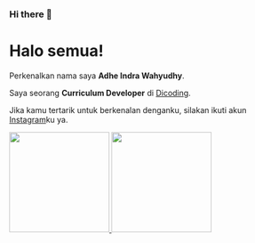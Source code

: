 ### Hi there 👋

<!--
**AdheIndraWahyudhy/AdheIndraWahyudhy** is a ✨ _special_ ✨ repository because its `README.md` (this file) appears on your GitHub profile.

Here are some ideas to get you started:

- 🔭 I’m currently working on ...
- 🌱 I’m currently learning ...
- 👯 I’m looking to collaborate on ...
- 🤔 I’m looking for help with ...
- 💬 Ask me about ...
- 📫 How to reach me: ...
- 😄 Pronouns: ...
- ⚡ Fun fact: ...
-->
# Halo semua! 

Perkenalkan nama saya **Adhe Indra Wahyudhy**.

Saya seorang **Curriculum Developer** di [Dicoding](https://www.dicoding.com/).

Jika kamu tertarik untuk berkenalan denganku, silakan ikuti akun [Instagram](https://www.instagram.com/adhe_eeeee/)ku ya.

<p align="left">
<a href="https://github.com/AdheIndraWahyudhy">
  <img height="180em" src="https://github-readme-stats-eight-theta.vercel.app/api?username=AdheIndraWahyudhy&show_icons=true&theme=algolia&include_all_commits=true&count_private=true"/>
  <img height="180em" src="https://github-readme-stats-eight-theta.vercel.app/api/top-langs/?username=AdheIndraWahyudhy&layout=compact&langs_count=8&theme=algolia"/>
</a>
</p>
